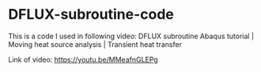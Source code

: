 # DFLUX-subroutine-code
This is a code I used in following video:
DFLUX subroutine Abaqus tutorial | Moving heat source analysis | Transient heat transfer

Link of video: https://youtu.be/MMeafnGLEPg

